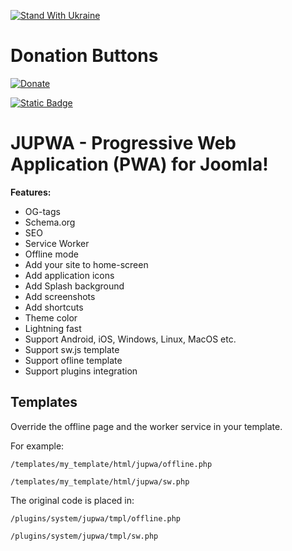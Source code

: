 [![Stand With Ukraine](https://img.shields.io/badge/made_in-ukraine-ffd700.svg?labelColor=0057b7)](https://stand-with-ukraine.pp.ua)

# Donation Buttons

[![Donate](https://img.shields.io/badge/Donate-PayPal-green.svg)](https://www.paypal.com/donate/?hosted_button_id=WQJNDPDPDMKP8) 

[![Static Badge](https://img.shields.io/badge/Donate-Moby%20%2F%20Signal%20%2F%20MobileCoin-blue)](https://moby.app/denys)

# JUPWA - Progressive Web Application (PWA) for Joomla!

**Features:**

* OG-tags
* Schema.org
* SEO
* Service Worker
* Offline mode
* Add your site to home-screen
* Add application icons
* Add Splash background
* Add screenshots
* Add shortcuts
* Theme color
* Lightning fast
* Support Android, iOS, Windows, Linux, MacOS etc.
* Support sw.js template
* Support ofline template
* Support plugins integration

## Templates

Override the offline page and the worker service in your template.

For example:

`/templates/my_template/html/jupwa/offline.php`

`/templates/my_template/html/jupwa/sw.php`

The original code is placed in:

`/plugins/system/jupwa/tmpl/offline.php`

`/plugins/system/jupwa/tmpl/sw.php`
